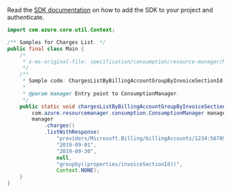 Read the [SDK documentation](https://github.com/Azure/azure-sdk-for-java/blob/azure-resourcemanager-consumption_1.0.0-beta.3/sdk/consumption/azure-resourcemanager-consumption/README.md) on how to add the SDK to your project and authenticate.

```java
import com.azure.core.util.Context;

/** Samples for Charges List. */
public final class Main {
    /*
     * x-ms-original-file: specification/consumption/resource-manager/Microsoft.Consumption/stable/2021-10-01/examples/ChargesListByModernBillingAccountGroupByInvoiceSectionId.json
     */
    /**
     * Sample code: ChargesListByBillingAccountGroupByInvoiceSectionId-Modern.
     *
     * @param manager Entry point to ConsumptionManager.
     */
    public static void chargesListByBillingAccountGroupByInvoiceSectionIdModern(
        com.azure.resourcemanager.consumption.ConsumptionManager manager) {
        manager
            .charges()
            .listWithResponse(
                "providers/Microsoft.Billing/billingAccounts/1234:56789/billingProfiles/42425",
                "2019-09-01",
                "2019-09-30",
                null,
                "groupby((properties/invoiceSectionId))",
                Context.NONE);
    }
}
```
